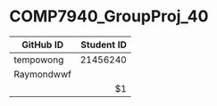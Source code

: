 # COMP7940_GroupProj_40
| GitHub ID      | Student ID |
| --------- | -----:|
| tempowong  | 21456240|
| Raymondwwf |    |
|       |    $1 |
